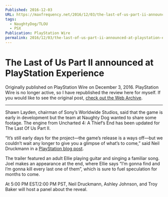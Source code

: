 ```yaml
---
Published: 2016-12-03
URL: https://maxfrequency.net/2016/12/03/the-last-of-us-part-ii-announced-at-playstation-experience/
tags:
  - NaughtyDog/TLOU
  - PSX
Publication: PlayStation Wire
permalink: 2016/12/03/the-last-of-us-part-ii-announced-at-playstation-experience/
---
```

# The Last of Us Part II announced at PlayStation Experience

Originally published on PlayStation Wire on December 3, 2016. PlayStation Wire is no longer active, so I have republished the review here for myself. If you would like to see the original post, [check out the Web Archive](https://web.archive.org/web/20180620212002/http://playstationwire.com/2016/12/03/last-us-part-ii-announced-playstation-experience/).

---

Shawn Layden, chairman of Sony’s Worldwide Studios, said that the game is early in development but the team at Naughty Dog wanted to share some footage. The engine from Uncharted 4: A Thief’s End has been updated for The Last Of Us Part II.

“It’s still early days for the project—the game’s release is a ways off—but we couldn’t wait any longer to give you a glimpse of what’s to come,” said Neil Druckmann in a [PlayStation blog post](https://web.archive.org/web/20180620212002/http://blog.us.playstation.com/2016/12/03/the-last-of-us-part-ii/).

The trailer featured an adult Ellie playing guitar and singing a familiar song. Joel makes an appearance at the end, where Ellie says “I’m gonna find and I’m gonna kill every last one of them”, which is sure to fuel speculation for months to come.

At 5:00 PM EST/2:00 PM PST, Neil Druckmann, Ashley Johnson, and Troy Baker will host a panel about the reveal.
